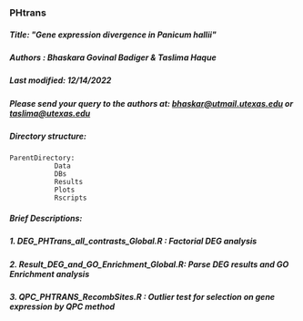 ### PHtrans

##### Title: "Gene expression divergence in *Panicum hallii*"


##### Authors : Bhaskara Govinal Badiger & Taslima Haque                                                                                                 
##### Last modified: 12/14/2022                                                                                        
##### Please send your query to the authors at: bhaskar@utmail.utexas.edu or taslima@utexas.edu

##### Directory structure:
```
ParentDirectory:
           Data
           DBs
           Results
           Plots
           Rscripts
```
##### Brief Descriptions:
##### 1. DEG_PHTrans_all_contrasts_Global.R : Factorial DEG analysis
##### 2. Result_DEG_and_GO_Enrichment_Global.R: Parse DEG results and GO Enrichment analysis
##### 3. QPC_PHTRANS_RecombSites.R : Outlier test for selection on gene expression by QPC method
